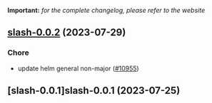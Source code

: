 **Important:**
*for the complete changelog, please refer to the website*




## [slash-0.0.2](https://github.com/truecharts/charts/compare/slash-0.0.1...slash-0.0.2) (2023-07-29)

### Chore

- update helm general non-major ([#10955](https://github.com/truecharts/charts/issues/10955))
  
  


## [slash-0.0.1]slash-0.0.1 (2023-07-25)

